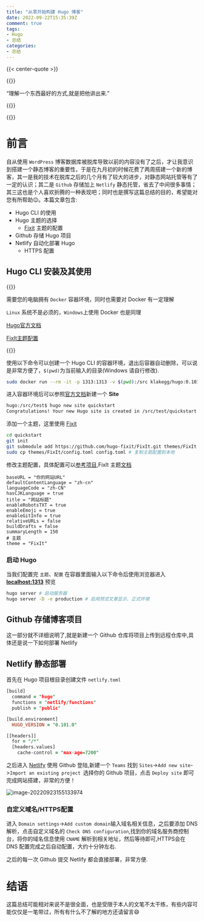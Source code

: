 ```yaml
---
title: "从零开始构建 Hugo 博客"
date: 2022-09-22T15:35:39Z
comment: true
tags:
- Hugo
- 总结
categories:
- 总结
---
```


{{< center-quote >}}

{{<typeit>}}

“理解一个东西最好的方式,就是把他讲出来.” 

{{</typeit>}}

{{</center-quote>}}

# 前言

自从使用 `WordPress` 博客数据库被脱库导致以前的内容没有了之后，才让我意识到搭建一个静态博客的重要性，于是在九月初的时候花费了两周搭建一个新的博客，其一是我的技术在脱库之后的几个月有了较大的进步，对静态网站托管等有了一定的认识；其二是 `Github` 存储加上 `Netlify` 静态托管，省去了中间很多事情；其三这也是个人喜欢折腾的一种表现吧；同时也是撰写这篇总结的目的，希望能对您有所帮助:wink:。本篇文章包含:

- Hugo CLI 的使用
- Hugo 主题的选择
  - [Fixit](https://github.com/hugo-fixit/FixIt) 主题的配置
- Github 存储 Hugo 项目
- Netlify 自动化部署 Hugo
  - HTTPS 配置

## Hugo CLI 安装及其使用

{{<admonition note>}}

需要您的电脑拥有 `Docker` 容器环境，同时也需要对 Docker 有一定理解

`Linux` 系统不是必须的，`Windows`上使用 Docker 也是同理 

[Hugo官方文档](https://gohugo.io/documentation/)

[FixIt主题配置](https://fixit.lruihao.cn/zh-cn/)

{{</admonition>}}

使用以下命令可以创建一个 Hugo CLI 的容器环境，退出后容器自动删除，可以说是非常方便了，`$(pwd)`为当前输入的目录(Windows 请自行修改).

```bash
sudo docker run --rm -it -p 1313:1313 -v $(pwd):/src klakegg/hugo:0.101.0-ext-alpine shell
```

进入容器环境后可以参照[官方文档](https://gohugo.io/getting-started/quick-start/#step-2-create-a-new-site)新建一个 **Site**

```sh
hugo:/src/test$ hugo new site quickstart
Congratulations! Your new Hugo site is created in /src/test/quickstart.
```

添加一个主题，这里使用 [Fixit](https://github.com/hugo-fixit/FixIt) 

```sh
cd quickstart
git init
git submodule add https://github.com/hugo-fixit/FixIt.git themes/FixIt # 添加子模块
sudo cp themes/FixIt/config.toml config.toml # 复制主题配置到本地
```

修改主题配置，具体配置可以[参考项目](https://github.com/Ayouuuu/Ayouuuu.hugo/blob/master/config.toml),FixIt 主题[文档](https://fixit.lruihao.cn/zh-cn/)

```text
baseURL = "你的网站URL"
defaultContentLanguage = "zh-cn"
languageCode = "zh-CN"
hasCJKLanguage = true
title = "网站标题"
enableRobotsTXT = true
enableEmoji = true
enableGitInfo = true
relativeURLs = false
buildDrafts = false
summaryLength = 150
# 主题
theme = "FixIt"
```

### 启动 Hugo

当我们配置完 `主题`、`配置` 在容器里面输入以下命令后使用浏览器进入 **[localhost:1313](http://localhost:1313)** 预览

```sh
hugo server # 启动服务器
hugo server -D -e production # 启用预览文章显示、正式环境
```

## Github 存储博客项目

这一部分就不详细说明了,就是新建一个 Github 仓库将项目上传到远程仓库中,具体还是说一下如何部署 Netlify

## Netlify 静态部署



首先在 Hugo 项目根目录创建文件 `netlify.toml`

```pro
[build]
  command = "hugo"
  functions = "netlify/functions"
  publish = "public"

[build.environment]
  HUGO_VERSION = "0.101.0"

[[headers]]
  for = "/*"
  [headers.values]
    cache-control = "max-age=7200"
```

之后进入 [Netlify](https://app.netlify.com/) 使用 Github 登陆,新建一个 `Teams` 找到 `Sites`->`Add new site`->`Import an existing project `选择你的 Github 项目，点击 `Deploy site` 即可完成网站搭建，非常的方便！

![image-20220923155133974](https://pic.ayou10031.cn/public/image-20220923155133974.png)

### 自定义域名/HTTPS配置

进入 `Domain settings`->`Add custom domain`输入域名相关信息，之后要添加 DNS 解析，点击自定义域名的 `Check DNS configuration`,找到你的域名服务商控制台，将你的域名信息使用 `CNAME` 解析到相关地址，然后等待即可,HTTPS会在 DNS 配置完成之后自动配置，大约十分钟左右.

之后的每一次 Github 提交 Netlify 都会直接部署，非常方便.

# 结语

这篇总结可能相对来说不是很全面，也是受限于本人的文笔不太干练，有些内容可能仅仅是一笔带过，所有有什么不了解的地方还请留言:smile:
